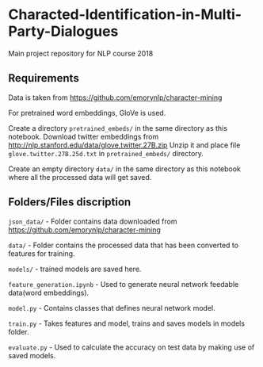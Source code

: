 # Characted-Identification-in-Multi-Party-Dialogues

Main project repository for NLP course 2018

## Requirements

Data is taken from https://github.com/emorynlp/character-mining

For pretrained word embeddings, GloVe is used.

Create a directory `pretrained_embeds/` in the same directory as this notebook.
Download twitter embeddings from http://nlp.stanford.edu/data/glove.twitter.27B.zip
Unzip it and place file `glove.twitter.27B.25d.txt` in `pretrained_embeds/` directory.

Create an empty directory `data/` in the same directory as this notebook where all the processed data will get saved.

## Folders/Files discription

`json_data/` - Folder contains data downloaded from https://github.com/emorynlp/character-mining

`data/` - Folder contains the processed data that has been converted to features for training.

`models/` - trained models are saved here.

`feature_generation.ipynb` - Used to generate neural network feedable data(word embeddings).

`model.py` - Contains classes that defines neural network model.

`train.py` - Takes features and model, trains and saves models in models folder.

`evaluate.py` - Used to calculate the accuracy on test data by making use of saved models.
